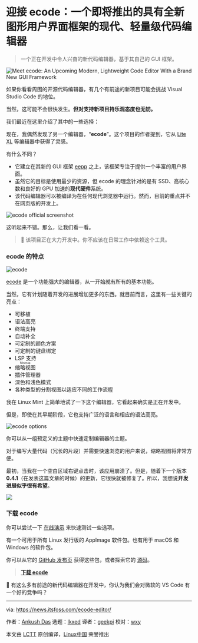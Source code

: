 [#]: subject: "Meet ecode: An Upcoming Modern, Lightweight Code Editor With a Brand New GUI Framework"
[#]: via: "https://news.itsfoss.com/ecode-editor/"
[#]: author: "Ankush Das https://news.itsfoss.com/author/ankush/"
[#]: collector: "lkxed"
[#]: translator: "geekpi"
[#]: reviewer: "wxy"
[#]: publisher: "wxy"
[#]: url: "https://linux.cn/article-15505-1.html"

迎接 ecode：一个即将推出的具有全新图形用户界面框架的现代、轻量级代码编辑器
======

> 一个正在开发中令人兴奋的新代码编辑器，基于其自己的 GUI 框架。

![Meet ecode: An Upcoming Modern, Lightweight Code Editor With a Brand New GUI Framework][1]

如果你看看周围的开源代码编辑器，有几个有前途的新项目可能会挑战 Visual Studio Code 的地位。

当然，这可能不会很快发生。**但对支持新项目持乐观态度也无妨。**

我们最近在这里介绍了其中的一些选择：

现在，我偶然发现了另一个编辑器，“**ecode**”。这个项目的作者提到，它从 [Lite XL][2] 等编辑器中获得了灵感。

有什么不同？

- 它建立在其新的 GUI 框架 [eepp][3] 之上，该框架专注于提供一个丰富的用户界面。
- 虽然它的目标是使用最少的资源，但 ecode 的理念针对的是有 SSD、高核心数和良好的 GPU 加速的**现代硬件**系统。
- 该代码编辑器可以被编译为在任何现代浏览器中运行。然而，目前的重点并不在网页版的开发上。

![ecode official screenshot][4]

这听起来不错。那么，让我们看一看。

> 🚧 该项目正在大力开发中。你不应该在日常工作中依赖这个工具。

### ecode 的特点

![ecode][7]

[ecode][8] 是一个功能强大的编辑器，从一开始就有所有的基本功能。

当然，它有计划随着开发的进展增加更多的东西。就目前而言，这里有一些关键的亮点：

- 可移植
- 语法高亮
- 终端支持
- 自动补全
- 可定制的颜色方案
- 可定制的键盘绑定
- LSP 支持
- <ruby>缩略视图<rt>Minimap</rt></ruby>
- 插件管理器
- 深色和浅色模式
- 各种类型的分割视图以适应不同的工作流程

我在 Linux Mint 上简单地试了一下这个编辑器，它看起来确实是正在开发中。

但是，即使在其早期阶段，它也支持广泛的语言和相应的语法高亮。

![ecode options][9]

你可以从一组预定义的主题中快速定制编辑器的主题。

对于编写大量代码（冗长的片段）并需要快速浏览的用户来说，缩略视图将非常方便。

最初，当我在一个空白区域右键点击时，该应用崩溃了。但是，随着下一个版本 **0.4.1**（在发表这篇文章的时候）的更新，它很快就被修复了。所以，我想说**开发进展似乎很有希望**。

![][10]

### 下载 ecode

你可以尝试一下 [在线演示][13] 来快速测试一些选项。

有一个可用于所有 Linux 发行版的 AppImage 软件包。也有用于 macOS 和 Windows 的软件包。

你可以从它的 [GitHub 发布页][14] 获得这些包，或者探索它的 [源码][3]。

> **[下载 ecode][14]**

💬 有这么多有前途的新代码编辑器在开发中，你认为我们会对微软的 VS Code 有一个好的竞争吗？

--------------------------------------------------------------------------------

via: https://news.itsfoss.com/ecode-editor/

作者：[Ankush Das][a]
选题：[lkxed][b]
译者：[geekpi](https://github.com/geekpi)
校对：[wxy](https://github.com/wxy)

本文由 [LCTT](https://github.com/LCTT/TranslateProject) 原创编译，[Linux中国](https://linux.cn/) 荣誉推出

[a]: https://news.itsfoss.com/author/ankush/
[b]: https://github.com/lkxed
[1]: https://news.itsfoss.com/content/images/size/w2000/2023/01/ecode-first-look.png
[2]: https://itsfoss.com/lite-xl/
[3]: https://github.com/SpartanJ/eepp/
[4]: https://news.itsfoss.com/content/images/2023/01/ecode-official.jpg
[5]: https://www.pjtra.com/apple-touch-icon.png
[7]: https://news.itsfoss.com/content/images/2023/01/ecode.png
[8]: https://github.com/SpartanJ/ecode
[9]: https://news.itsfoss.com/content/images/2023/01/ecode-options.png
[10]: https://news.itsfoss.com/content/images/2023/01/ecode-plugins.png
[13]: https://cdn.ensoft.dev/eepp-demos/demo-fs.html?run=ecode.js
[14]: https://github.com/SpartanJ/ecode/releases/tag/ecode-0.4.1
